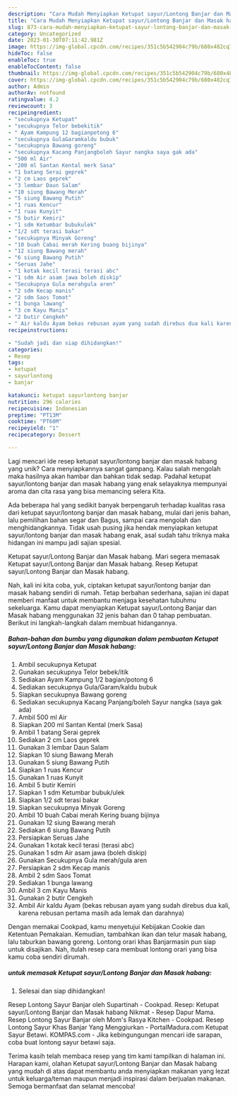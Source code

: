 ```yaml
---
description: "Cara Mudah Menyiapkan Ketupat sayur/Lontong Banjar dan Masak habang yang Mantap"
title: "Cara Mudah Menyiapkan Ketupat sayur/Lontong Banjar dan Masak habang yang Mantap"
slug: 873-cara-mudah-menyiapkan-ketupat-sayur-lontong-banjar-dan-masak-habang-yang-mantap
category: Uncategorized
date: 2023-01-30T07:11:42.981Z
image: https://img-global.cpcdn.com/recipes/351c5b542904c79b/680x482cq70/ketupat-sayurlontong-banjar-dan-masak-habang-foto-resep-utama.jpg
hideToc: false
enableToc: true
enableTocContent: false
thumbnail: https://img-global.cpcdn.com/recipes/351c5b542904c79b/680x482cq70/ketupat-sayurlontong-banjar-dan-masak-habang-foto-resep-utama.jpg
cover: https://img-global.cpcdn.com/recipes/351c5b542904c79b/680x482cq70/ketupat-sayurlontong-banjar-dan-masak-habang-foto-resep-utama.jpg
author: Admin
authorAv: notfound
ratingvalue: 4.2
reviewcount: 3
recipeingredient:
- "secukupnya Ketupat"
- "secukupnya Telor bebekitik"
- " Ayam Kampung 12 bagianpotong 6"
- "secukupnya GulaGaramkaldu bubuk"
- "secukupnya Bawang goreng"
- "secukupnya Kacang Panjangboleh Sayur nangka saya gak ada"
- "500 ml Air"
- "200 ml Santan Kental merk Sasa"
- "1 batang Serai geprek"
- "2 cm Laos geprek"
- "3 lembar Daun Salam"
- "10 siung Bawang Merah"
- "5 siung Bawang Putih"
- "1 ruas Kencur"
- "1 ruas Kunyit"
- "5 butir Kemiri"
- "1 sdm Ketumbar bubukulek"
- "1/2 sdt terasi bakar"
- "secukupnya Minyak Goreng"
- "10 buah Cabai merah Kering buang bijinya"
- "12 siung Bawang merah"
- "6 siung Bawang Putih"
- "Seruas Jahe"
- "1 kotak kecil terasi terasi abc"
- "1 sdm Air asam jawa boleh diskip"
- "Secukupnya Gula merahgula aren"
- "2 sdm Kecap manis"
- "2 sdm Saos Tomat"
- "1 bunga lawang"
- "3 cm Kayu Manis"
- "2 butir Cengkeh"
- " Air kaldu Ayam bekas rebusan ayam yang sudah direbus dua kali karena rebusan pertama masih ada lemak dan darahnya"
recipeinstructions:

- "Sudah jadi dan siap dihidangkan!"
categories:
- Resep
tags:
- ketupat
- sayurlontong
- banjar

katakunci: ketupat sayurlontong banjar 
nutrition: 296 calories
recipecuisine: Indonesian
preptime: "PT13M"
cooktime: "PT60M"
recipeyield: "1"
recipecategory: Dessert

---
```





Lagi mencari ide resep ketupat sayur/lontong banjar dan masak habang yang unik? Cara menyiapkannya sangat gampang. Kalau salah mengolah maka hasilnya akan hambar dan bahkan tidak sedap. Padahal ketupat sayur/lontong banjar dan masak habang yang enak selayaknya mempunyai aroma dan cita rasa yang bisa memancing selera Kita.





Ada beberapa hal yang sedikit banyak berpengaruh terhadap kualitas rasa dari ketupat sayur/lontong banjar dan masak habang, mulai dari jenis bahan, lalu pemilihan bahan segar dan Bagus, sampai cara mengolah dan menghidangkannya. Tidak usah pusing jika hendak menyiapkan ketupat sayur/lontong banjar dan masak habang enak,      asal sudah tahu triknya maka hidangan ini mampu jadi sajian spesial.














Ketupat sayur/Lontong Banjar dan Masak habang. Mari segera memasak Ketupat sayur/Lontong Banjar dan Masak habang. Resep Ketupat sayur/Lontong Banjar dan Masak habang.






Nah, kali ini kita coba, yuk, ciptakan ketupat sayur/lontong banjar dan masak habang sendiri di rumah. Tetap berbahan sederhana, sajian ini dapat memberi manfaat untuk membantu menjaga kesehatan tubuhmu sekeluarga. Kamu dapat menyiapkan Ketupat sayur/Lontong Banjar dan Masak habang menggunakan 32 jenis bahan dan 0 tahap pembuatan. Berikut ini langkah-langkah dalam membuat hidangannya.

<!--inarticleads1-->

##### Bahan-bahan dan bumbu yang digunakan dalam pembuatan Ketupat sayur/Lontong Banjar dan Masak habang:

1. Ambil secukupnya Ketupat
1. Gunakan secukupnya Telor bebek/itik
1. Sediakan  Ayam Kampung 1/2 bagian/potong 6
1. Sediakan secukupnya Gula/Garam/kaldu bubuk
1. Siapkan secukupnya Bawang goreng
1. Sediakan secukupnya Kacang Panjang/boleh Sayur nangka (saya gak ada)
1. Ambil 500 ml Air
1. Siapkan 200 ml Santan Kental (merk Sasa)
1. Ambil 1 batang Serai geprek
1. Sediakan 2 cm Laos geprek
1. Gunakan 3 lembar Daun Salam
1. Siapkan 10 siung Bawang Merah
1. Gunakan 5 siung Bawang Putih
1. Siapkan 1 ruas Kencur
1. Gunakan 1 ruas Kunyit
1. Ambil 5 butir Kemiri
1. Siapkan 1 sdm Ketumbar bubuk/ulek
1. Siapkan 1/2 sdt terasi bakar
1. Siapkan secukupnya Minyak Goreng
1. Ambil 10 buah Cabai merah Kering buang bijinya
1. Gunakan 12 siung Bawang merah
1. Sediakan 6 siung Bawang Putih
1. Persiapkan Seruas Jahe
1. Gunakan 1 kotak kecil terasi (terasi abc)
1. Gunakan 1 sdm Air asam jawa (boleh diskip)
1. Gunakan Secukupnya Gula merah/gula aren
1. Persiapkan 2 sdm Kecap manis
1. Ambil 2 sdm Saos Tomat
1. Sediakan 1 bunga lawang
1. Ambil 3 cm Kayu Manis
1. Gunakan 2 butir Cengkeh
1. Ambil  Air kaldu Ayam (bekas rebusan ayam yang sudah direbus dua kali, karena rebusan pertama masih ada lemak dan darahnya)


Dengan memakai Cookpad, kamu menyetujui Kebijakan Cookie dan Ketentuan Pemakaian. Kemudian, tambahkan ikan dan telur masak habang, lalu taburkan bawang goreng. Lontong orari khas Banjarmasin pun siap untuk disajikan. Nah, itulah resep cara membuat lontong orari yang bisa kamu coba sendiri dirumah. 

<!--inarticleads2-->

#####  untuk memasak Ketupat sayur/Lontong Banjar dan Masak habang:


1. Selesai dan siap dihidangkan!

Resep Lontong Sayur Banjar oleh Supartinah - Cookpad. Resep: Ketupat sayur/Lontong Banjar dan Masak habang Nikmat - Resep Dapur Mama. Resep Lontong Sayur Banjar oleh Mom&#39;s Rasya Kitchen - Cookpad. Resep Lontong Sayur Khas Banjar Yang Menggiurkan - PortalMadura.com Ketupat Sayur Betawi. KOMPAS.com - Jika kebingungungan mencari ide sarapan, coba buat lontong sayur betawi saja. 

Terima kasih telah membaca resep yang tim kami tampilkan di halaman ini. Harapan kami, olahan Ketupat sayur/Lontong Banjar dan Masak habang yang mudah di atas dapat membantu anda menyiapkan makanan yang lezat untuk keluarga/teman maupun menjadi inspirasi dalam berjualan makanan. Semoga bermanfaat dan selamat mencoba!
